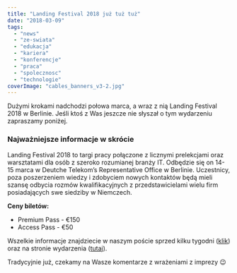 ```yaml
---
title: "Landing Festival 2018 już tuż tuż"
date: "2018-03-09"
tags:
  - "news"
  - "ze-swiata"
  - "edukacja"
  - "kariera"
  - "konferencje"
  - "praca"
  - "spolecznosc"
  - "technologie"
coverImage: "cables_banners_v3-2.jpg"
---
```


Dużymi krokami nadchodzi połowa marca, a wraz z nią Landing Festival 2018 w
Berlinie. Jeśli ktoś z Was jeszcze nie słyszał o tym wydarzeniu zapraszamy
poniżej.

### Najważniejsze informacje w skrócie

Landing Festival 2018 to targi pracy połączone z licznymi prelekcjami oraz
warsztatami dla osób z szeroko rozumianej branży IT. Odbędzie się on 14-15 marca
w Deutche Telekom’s Representative Office w Berlinie. Uczestnicy, poza
poszerzeniem wiedzy i zdobyciem nowych kontaktów będą mieli szansę odbycia
rozmów kwalifikacyjnych z przedstawicielami wielu firm posiadających swe
siedziby w Niemczech.

**Ceny biletów:**

- Premium Pass - €150
- Access Pass - €50

Wszelkie informacje znajdziecie w naszym poście sprzed kilku tygodni
([klik](http://techwriter.pl/zapraszamy-na-landing-festival-2018/)) oraz na
stronie wydarzenia ([tutaj](https://landingfestival.com/berlin)).

Tradycyjnie już, czekamy na Wasze komentarze z wrażeniami z imprezy 😉
